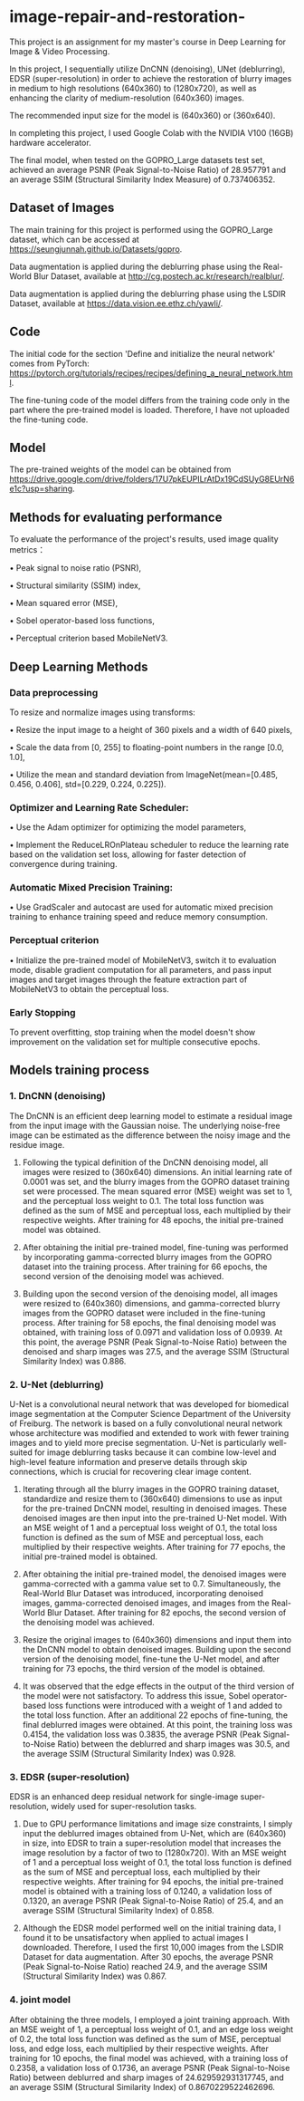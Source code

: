 # image-repair-and-restoration-
This project is an assignment for my master's course in Deep Learning for Image & Video Processing.

In this project, I sequentially utilize DnCNN (denoising), UNet (deblurring), EDSR (super-resolution) in order to achieve the restoration of blurry images in medium to high resolutions (640x360) to (1280x720), as well as enhancing the clarity of medium-resolution (640x360) images.

The recommended input size for the model is (640x360) or (360x640).

In completing this project, I used Google Colab with the NVIDIA V100 (16GB) hardware accelerator.

The final model, when tested on the GOPRO\_Large datasets test set, achieved an average PSNR (Peak Signal-to-Noise Ratio) of 28.957791 and an average SSIM (Structural Similarity Index Measure) of 0.737406352.

## Dataset of Images

The main training for this project is performed using the GOPRO\_Large dataset, which can be accessed at https://seungjunnah.github.io/Datasets/gopro.

Data augmentation is applied during the deblurring phase using the Real-World Blur Dataset, available at http://cg.postech.ac.kr/research/realblur/.

Data augmentation is applied during the deblurring phase using the LSDIR Dataset, available at https://data.vision.ee.ethz.ch/yawli/.

## Code
The initial code for the section 'Define and initialize the neural network' comes from PyTorch: 
https://pytorch.org/tutorials/recipes/recipes/defining_a_neural_network.html.

The fine-tuning code of the model differs from the training code only in the part where the pre-trained model is loaded. Therefore, I have not uploaded the fine-tuning code.

## Model
The pre-trained weights of the model can be obtained from https://drive.google.com/drive/folders/17U7pkEUPILrAtDx19CdSUyG8EUrN6e1c?usp=sharing.

## Methods for evaluating performance
To evaluate the performance of the project's results, used image quality metrics：

&#8226; Peak signal to noise ratio (PSNR),

&#8226; Structural similarity (SSIM) index,

&#8226; Mean squared error (MSE),

&#8226; Sobel operator-based loss functions,

&#8226; Perceptual criterion based MobileNetV3.


## Deep Learning Methods
### Data preprocessing
To resize and normalize images using transforms:

&#8226; Resize the input image to a height of 360 pixels and a width of 640 pixels,

&#8226; Scale the data from [0, 255] to floating-point numbers in the range [0.0, 1.0],

&#8226; Utilize the mean and standard deviation from ImageNet(mean=[0.485, 0.456, 0.406], std=[0.229, 0.224, 0.225]).

### Optimizer and Learning Rate Scheduler:

&#8226; Use the Adam optimizer for optimizing the model parameters,

&#8226; Implement the ReduceLROnPlateau scheduler to reduce the learning rate based on the validation set loss, allowing for faster detection of convergence during training.

### Automatic Mixed Precision Training:

&#8226; Use GradScaler and autocast are used for automatic mixed precision training to enhance training speed and reduce memory consumption.

### Perceptual criterion

&#8226; Initialize the pre-trained model of MobileNetV3, switch it to evaluation mode, disable gradient computation for all parameters, and pass input images and target images through the feature extraction part of MobileNetV3 to obtain the perceptual loss.

### Early Stopping
To prevent overfitting, stop training when the model doesn't show improvement on the validation set for multiple consecutive epochs.


## Models training process
### 1. DnCNN (denoising)
The DnCNN is an efficient deep learning model to estimate a residual image from the input image with the Gaussian noise. The underlying noise-free image can be estimated as the difference between the noisy image and the residue image.

1. Following the typical definition of the DnCNN denoising model, all images were resized to (360x640) dimensions. An initial learning rate of 0.0001 was set, and the blurry images from the GOPRO dataset training set were processed. The mean squared error (MSE) weight was set to 1, and the perceptual loss weight to 0.1. The total loss function was defined as the sum of MSE and perceptual loss, each multiplied by their respective weights. After training for 48 epochs, the initial pre-trained model was obtained.

2. After obtaining the initial pre-trained model, fine-tuning was performed by incorporating gamma-corrected blurry images from the GOPRO dataset into the training process. After training for 66 epochs, the second version of the denoising model was achieved.

3. Building upon the second version of the denoising model, all images were resized to (640x360) dimensions, and gamma-corrected blurry images from the GOPRO dataset were included in the fine-tuning process. After training for 58 epochs, the final denoising model was obtained, with training loss of 0.0971 and validation loss of 0.0939. At this point, the average PSNR (Peak Signal-to-Noise Ratio) between the denoised and sharp images was 27.5, and the average SSIM (Structural Similarity Index) was 0.886.

### 2. U-Net (deblurring)
U-Net is a convolutional neural network that was developed for biomedical image segmentation at the Computer Science Department of the University of Freiburg. The network is based on a fully convolutional neural network whose architecture was modified and extended to work with fewer training images and to yield more precise segmentation. U-Net is particularly well-suited for image deblurring tasks because it can combine low-level and high-level feature information and preserve details through skip connections, which is crucial for recovering clear image content.

1. Iterating through all the blurry images in the GOPRO training dataset, standardize and resize them to (360x640) dimensions to use as input for the pre-trained DnCNN model, resulting in denoised images. These denoised images are then input into the pre-trained U-Net model. With an MSE weight of 1 and a perceptual loss weight of 0.1, the total loss function is defined as the sum of MSE and perceptual loss, each multiplied by their respective weights. After training for 77 epochs, the initial pre-trained model is obtained.

2. After obtaining the initial pre-trained model, the denoised images were gamma-corrected with a gamma value set to 0.7. Simultaneously, the Real-World Blur Dataset was introduced, incorporating denoised images, gamma-corrected denoised images, and images from the Real-World Blur Dataset. After training for 82 epochs, the second version of the denoising model was achieved.

3. Resize the original images to (640x360) dimensions and input them into the DnCNN model to obtain denoised images. Building upon the second version of the denoising model, fine-tune the U-Net model, and after training for 73 epochs, the third version of the model is obtained.

4. It was observed that the edge effects in the output of the third version of the model were not satisfactory. To address this issue, Sobel operator-based loss functions were introduced with a weight of 1 and added to the total loss function. After an additional 22 epochs of fine-tuning, the final deblurred images were obtained. At this point, the training loss was 0.4154, the validation loss was 0.3835, the average PSNR (Peak Signal-to-Noise Ratio) between the deblurred and sharp images was 30.5, and the average SSIM (Structural Similarity Index) was 0.928.

### 3. EDSR (super-resolution)
EDSR is an enhanced deep residual network for single-image super-resolution, widely used for super-resolution tasks. 

1.  Due to GPU performance limitations and image size constraints, I simply input the deblurred images obtained from U-Net, which are (640x360) in size, into EDSR to train a super-resolution model that increases the image resolution by a factor of two to (1280x720). With an MSE weight of 1 and a perceptual loss weight of 0.1, the total loss function is defined as the sum of MSE and perceptual loss, each multiplied by their respective weights. After training for 94 epochs, the initial pre-trained model is obtained with a training loss of 0.1240, a validation loss of 0.1320, an average PSNR (Peak Signal-to-Noise Ratio) of 25.4, and an average SSIM (Structural Similarity Index) of 0.858.

2.  Although the EDSR model performed well on the initial training data, I found it to be unsatisfactory when applied to actual images I downloaded. Therefore, I used the first 10,000 images from the LSDIR Dataset for data augmentation. After 30 epochs, the average PSNR (Peak Signal-to-Noise Ratio) reached 24.9, and the average SSIM (Structural Similarity Index) was 0.867.

### 4. joint model
After obtaining the three models, I employed a joint training approach. With an MSE weight of 1, a perceptual loss weight of 0.1, and an edge loss weight of 0.2, the total loss function was defined as the sum of MSE, perceptual loss, and edge loss, each multiplied by their respective weights. After training for 10 epochs, the final model was achieved, with a training loss of 0.2358, a validation loss of 0.1736, an average PSNR (Peak Signal-to-Noise Ratio) between deblurred and sharp images of 24.629592931317745, and an average SSIM (Structural Similarity Index) of 0.8670229522462696.
